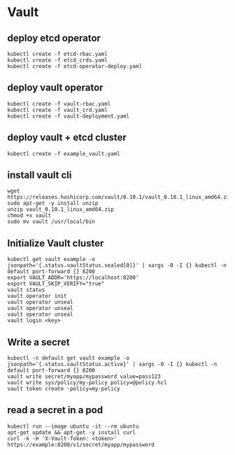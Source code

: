 # Vault

## deploy etcd operator
```
kubectl create -f etcd-rbac.yaml 
kubectl create -f etcd_crds.yaml
kubectl create -f etcd-operator-deploy.yaml
```

## deploy vault operator
```
kubectl create -f vault-rbac.yaml 
kubectl create -f vault_crd.yaml
kubectl create -f vault-deployment.yaml
```

## deploy vault + etcd cluster
```
kubectl create -f example_vault.yaml
```

## install vault cli
```
wget https://releases.hashicorp.com/vault/0.10.1/vault_0.10.1_linux_amd64.zip
sudo apt-get -y install unzip
unzip vault_0.10.1_linux_amd64.zip
chmod +x vault
sudo mv vault /usr/local/bin
```
## Initialize Vault cluster
```
kubectl get vault example -o jsonpath='{.status.vaultStatus.sealed[0]}' | xargs -0 -I {} kubectl -n default port-forward {} 8200
export VAULT_ADDR='https://localhost:8200'
export VAULT_SKIP_VERIFY="true"
vault status
vault operator init
vault operator unseal
vault operator unseal
vault operator unseal
vault login <key>
```

## Write a secret
```
kubectl -n default get vault example -o jsonpath='{.status.vaultStatus.active}' | xargs -0 -I {} kubectl -n default port-forward {} 8200
vault write secret/myapp/mypassword value=pass123
vault write sys/policy/my-policy policy=@policy.hcl
vault token create -policy=my-policy

```

## read a secret in a pod
```
kubectl run --image ubuntu -it --rm ubuntu
apt-get update && apt-get -y install curl
curl -k -H 'X-Vault-Token: <token>' https://example:8200/v1/secret/myapp/mypassword
```
